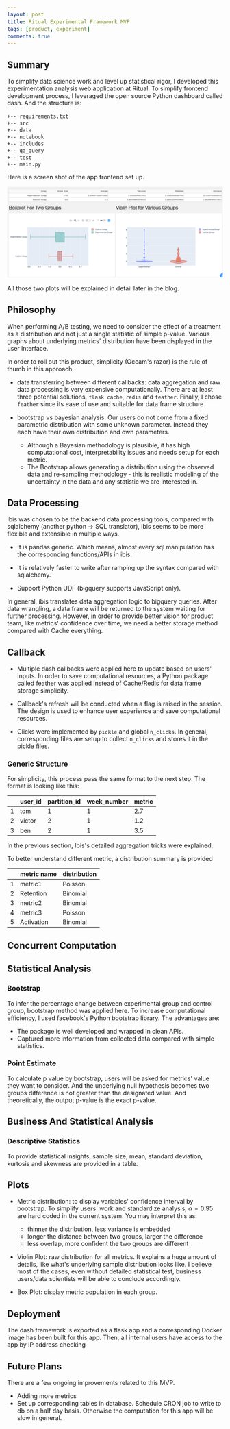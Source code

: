 ```yaml
---
layout: post
title: Ritual Experimental Framework MVP
tags: [product, experiment]
comments: true
---
```



## Summary
To simplify data science work and level up statistical rigor, I developed this experimentation analysis web application at Ritual. To simplify frontend development process, I leveraged the open source Python dashboard called dash. And the structure is:

```
+-- requirements.txt
+-- src
+-- data
+-- notebook
+-- includes
+-- qa_query
+-- test
+-- main.py
```

Here is a screen shot of the app frontend set up.

![image info](/img/app_screen_shot.png)

All those two plots will be explained in detail later in the blog.

## Philosophy

When performing A/B testing, we need to consider the effect of a treatment as a distribution and not just a single statistic of simple p-value.
Various graphs about underlying metrics' distribution have been displayed in the user interface.

In order to roll out this product, simplicity (Occam's razor) is the rule of thumb
in this approach.

- data transferring between different callbacks: data aggregation and raw data
processing is very expensive computationally. There are at least three potential solutions, `flask cache`, `redis` and `feather`. Finally, I chose `feather` since its ease of use and suitable for data frame structure

- bootstrap vs bayesian analysis: Our users do not come from a fixed parametric distribution with some unknown parameter. Instead they each have their own distribution and own parameters.

  * Although a Bayesian methodology is plausible, it has high computational cost, interpretability issues and needs setup for each metric.
  * The Bootstrap allows generating a distribution using the observed data and re-sampling methodology - this is realistic modeling of the uncertainty in the data and any statistic we are interested in.

## Data Processing

Ibis was chosen to be the backend data processing tools, compared with sqlalchemy (another python -> SQL translator), ibis seems to be more flexible and extensible in multiple ways.

- It is pandas generic. Which means, almost every sql manipulation has the corresponding functions/APIs in ibis.

- It is relatively faster to write after ramping up the syntax compared with
sqlalchemy.

- Support Python UDF (bigquery supports JavaScript only).

In general, ibis translates data aggregation logic to bigquery queries. After data wrangling, a data frame will be returned to the system waiting for further processing. However, in order to provide better vision for product team, like metrics' confidence over time, we need a better storage method  compared with Cache everything.

## Callback

- Multiple dash callbacks were applied here to update based on users' inputs. In order to save computational resources, a Python package called feather was applied instead of Cache/Redis for data frame storage simplicity.

- Callback's refresh will be conducted when a flag is raised in the session. The
design is used to enhance user experience and save computational resources.

- Clicks were implemented by `pickle` and global `n_clicks`. In general, corresponding files are setup to collect `n_clicks` and stores it in the pickle files.

### Generic Structure

For simplicity, this process pass the same format to the next step. The format is looking like this:

|     | user_id | partition_id | week_number | metric |
| --- | ------- | ------------ | ----------- | ------ |
| 1   | tom     | 1            | 1           | 2.7    |
| 2   | victor  | 2            | 1           | 1.2    |
| 3   | ben     | 2            | 1           | 3.5    |

In the previous section, Ibis's detailed aggregation tricks were explained.

To better understand different metric, a distribution summary is provided

|     | metric name | distribution |
| --- | ----------- | ------------ |
| 1   | metric1     | Poisson      |
| 2   | Retention   | Binomial     |
| 3   | metric2     | Binomial     |
| 4   | metric3     | Poisson      |
| 5   | Activation  | Binomial     |


## Concurrent Computation



## Statistical Analysis


### Bootstrap

To infer the percentage change between experimental group and
control group, bootstrap method was applied here. To increase computational efficiency, I used facebook's Python bootstrap library. The advantages are:

- The package is well developed and wrapped in clean APIs.
- Captured more information from collected data compared with simple statistics.


### Point Estimate

To calculate p value by bootstrap, users will be asked for metrics' value they want to consider. And the underlying null hypothesis becomes two groups difference is not greater than the designated value. And theoretically, the output p-value is the exact p-value.

## Business And Statistical Analysis




### Descriptive Statistics

To provide statistical insights, sample size, mean, standard deviation,
kurtosis and skewness are provided in a table.

## Plots
- Metric distribution: to display variables' confidence interval by bootstrap.
To simplify users' work and standardize analysis, $\alpha = 0.95$ are hard
coded in the current system. You may interpret this as:
  - thinner the distribution, less variance is embedded
  - longer the distance between two groups, larger the difference
  - less overlap, more confident the two groups are different

- Violin Plot: raw distribution for all metrics. It explains a huge amount of details,
like what's underlying sample distribution looks like. I believe most of the cases,
even without detailed statistical test, business users/data scientists will be able to
conclude accordingly.

- Box Plot: display metric population in each group.


## Deployment

The dash framework is exported as a flask app and a corresponding Docker image has been built for this app. Then, all internal users have access to the app by IP address checking


## Future Plans

There are a few ongoing improvements related to this MVP.

- Adding more metrics
- Set up corresponding tables in database. Schedule CRON job to write to db on a half day basis. Otherwise the computation for this app will be slow in general.
